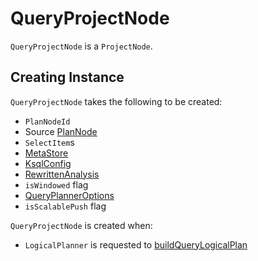 # QueryProjectNode

`QueryProjectNode` is a `ProjectNode`.

## Creating Instance

`QueryProjectNode` takes the following to be created:

* <span id="id"> `PlanNodeId`
* <span id="source"> Source [PlanNode](PlanNode.md)
* <span id="selectItems"> `SelectItem`s
* <span id="metaStore"> [MetaStore](../MetaStore.md)
* <span id="ksqlConfig"> [KsqlConfig](../KsqlConfig.md)
* <span id="analysis"> [RewrittenAnalysis](../RewrittenAnalysis.md)
* <span id="isWindowed"> `isWindowed` flag
* <span id="queryPlannerOptions"> [QueryPlannerOptions](QueryPlannerOptions.md)
* <span id="isScalablePush"> `isScalablePush` flag

`QueryProjectNode` is created when:

* `LogicalPlanner` is requested to [buildQueryLogicalPlan](LogicalPlanner.md#buildQueryLogicalPlan)
